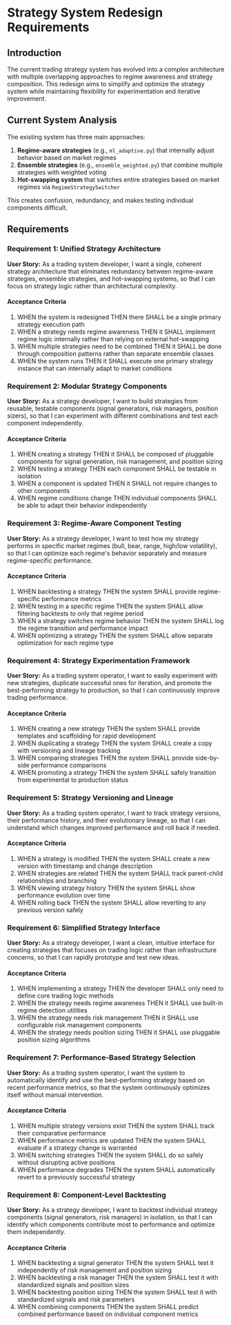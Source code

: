 # Strategy System Redesign Requirements

## Introduction

The current trading strategy system has evolved into a complex architecture with multiple overlapping approaches to regime awareness and strategy composition. This redesign aims to simplify and optimize the strategy system while maintaining flexibility for experimentation and iterative improvement.

## Current System Analysis

The existing system has three main approaches:
1. **Regime-aware strategies** (e.g., `ml_adaptive.py`) that internally adjust behavior based on market regimes
2. **Ensemble strategies** (e.g., `ensemble_weighted.py`) that combine multiple strategies with weighted voting
3. **Hot-swapping system** that switches entire strategies based on market regimes via `RegimeStrategySwitcher`

This creates confusion, redundancy, and makes testing individual components difficult.

## Requirements

### Requirement 1: Unified Strategy Architecture

**User Story:** As a trading system developer, I want a single, coherent strategy architecture that eliminates redundancy between regime-aware strategies, ensemble strategies, and hot-swapping systems, so that I can focus on strategy logic rather than architectural complexity.

#### Acceptance Criteria

1. WHEN the system is redesigned THEN there SHALL be a single primary strategy execution path
2. WHEN a strategy needs regime awareness THEN it SHALL implement regime logic internally rather than relying on external hot-swapping
3. WHEN multiple strategies need to be combined THEN it SHALL be done through composition patterns rather than separate ensemble classes
4. WHEN the system runs THEN it SHALL execute one primary strategy instance that can internally adapt to market conditions

### Requirement 2: Modular Strategy Components

**User Story:** As a strategy developer, I want to build strategies from reusable, testable components (signal generators, risk managers, position sizers), so that I can experiment with different combinations and test each component independently.

#### Acceptance Criteria

1. WHEN creating a strategy THEN it SHALL be composed of pluggable components for signal generation, risk management, and position sizing
2. WHEN testing a strategy THEN each component SHALL be testable in isolation
3. WHEN a component is updated THEN it SHALL not require changes to other components
4. WHEN regime conditions change THEN individual components SHALL be able to adapt their behavior independently

### Requirement 3: Regime-Aware Component Testing

**User Story:** As a strategy developer, I want to test how my strategy performs in specific market regimes (bull, bear, range, high/low volatility), so that I can optimize each regime's behavior separately and measure regime-specific performance.

#### Acceptance Criteria

1. WHEN backtesting a strategy THEN the system SHALL provide regime-specific performance metrics
2. WHEN testing in a specific regime THEN the system SHALL allow filtering backtests to only that regime period
3. WHEN a strategy switches regime behavior THEN the system SHALL log the regime transition and performance impact
4. WHEN optimizing a strategy THEN the system SHALL allow separate optimization for each regime type

### Requirement 4: Strategy Experimentation Framework

**User Story:** As a trading system operator, I want to easily experiment with new strategies, duplicate successful ones for iteration, and promote the best-performing strategy to production, so that I can continuously improve trading performance.

#### Acceptance Criteria

1. WHEN creating a new strategy THEN the system SHALL provide templates and scaffolding for rapid development
2. WHEN duplicating a strategy THEN the system SHALL create a copy with versioning and lineage tracking
3. WHEN comparing strategies THEN the system SHALL provide side-by-side performance comparisons
4. WHEN promoting a strategy THEN the system SHALL safely transition from experimental to production status

### Requirement 5: Strategy Versioning and Lineage

**User Story:** As a trading system operator, I want to track strategy versions, their performance history, and their evolutionary lineage, so that I can understand which changes improved performance and roll back if needed.

#### Acceptance Criteria

1. WHEN a strategy is modified THEN the system SHALL create a new version with timestamp and change description
2. WHEN strategies are related THEN the system SHALL track parent-child relationships and branching
3. WHEN viewing strategy history THEN the system SHALL show performance evolution over time
4. WHEN rolling back THEN the system SHALL allow reverting to any previous version safely

### Requirement 6: Simplified Strategy Interface

**User Story:** As a strategy developer, I want a clean, intuitive interface for creating strategies that focuses on trading logic rather than infrastructure concerns, so that I can rapidly prototype and test new ideas.

#### Acceptance Criteria

1. WHEN implementing a strategy THEN the developer SHALL only need to define core trading logic methods
2. WHEN the strategy needs regime awareness THEN it SHALL use built-in regime detection utilities
3. WHEN the strategy needs risk management THEN it SHALL use configurable risk management components
4. WHEN the strategy needs position sizing THEN it SHALL use pluggable position sizing algorithms

### Requirement 7: Performance-Based Strategy Selection

**User Story:** As a trading system operator, I want the system to automatically identify and use the best-performing strategy based on recent performance metrics, so that the system continuously optimizes itself without manual intervention.

#### Acceptance Criteria

1. WHEN multiple strategy versions exist THEN the system SHALL track their comparative performance
2. WHEN performance metrics are updated THEN the system SHALL evaluate if a strategy change is warranted
3. WHEN switching strategies THEN the system SHALL do so safely without disrupting active positions
4. WHEN performance degrades THEN the system SHALL automatically revert to a previously successful strategy

### Requirement 8: Component-Level Backtesting

**User Story:** As a strategy developer, I want to backtest individual strategy components (signal generators, risk managers) in isolation, so that I can identify which components contribute most to performance and optimize them independently.

#### Acceptance Criteria

1. WHEN backtesting a signal generator THEN the system SHALL test it independently of risk management and position sizing
2. WHEN backtesting a risk manager THEN the system SHALL test it with standardized signals and position sizes
3. WHEN backtesting position sizing THEN the system SHALL test it with standardized signals and risk parameters
4. WHEN combining components THEN the system SHALL predict combined performance based on individual component metrics